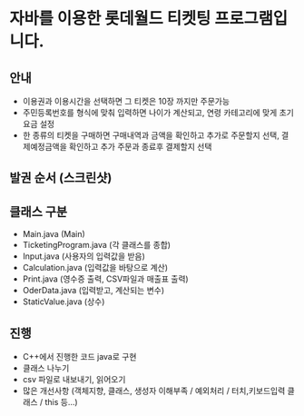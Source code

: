 #  자바를 이용한 롯데월드 티켓팅 프로그램입니다.

## 안내
 - 이용권과 이용시간을 선택하면 그 티켓은 10장 까지만 주문가능
 - 주민등록번호를 형식에 맞춰 입력하면 나이가 계산되고, 연령 카테고리에 맞게 초기 요금 설정 
 - 한 종류의 티켓을 구매하면 구매내역과 금액을 확인하고 추가로 주문할지 선택, 결제예정금액을 확인하고 추가 주문과 종료후 결제할지 선택

## 발권 순서 (스크린샷)


## 클래스 구분
 -  Main.java (Main)
 -  TicketingProgram.java (각 클래스를 종합)
 -  Input.java (사용자의 입력값을 받음)
 -  Calculation.java (입력값을 바탕으로 계산)
 -  Print.java (영수증 출력, CSV파일과 매출표 출력)
 -  OderData.java (입력받고, 계산되는 변수)
 -  StaticValue.java (상수)

## 진행
 - C++에서 진행한 코드 java로 구현
 - 클래스 나누기
 - csv 파일로 내보내기, 읽어오기
 - 많은 개선사항 (객체지향, 클래스, 생성자 이해부족 / 예외처리 / 터치,키보드입력 클래스 / this 등...)
